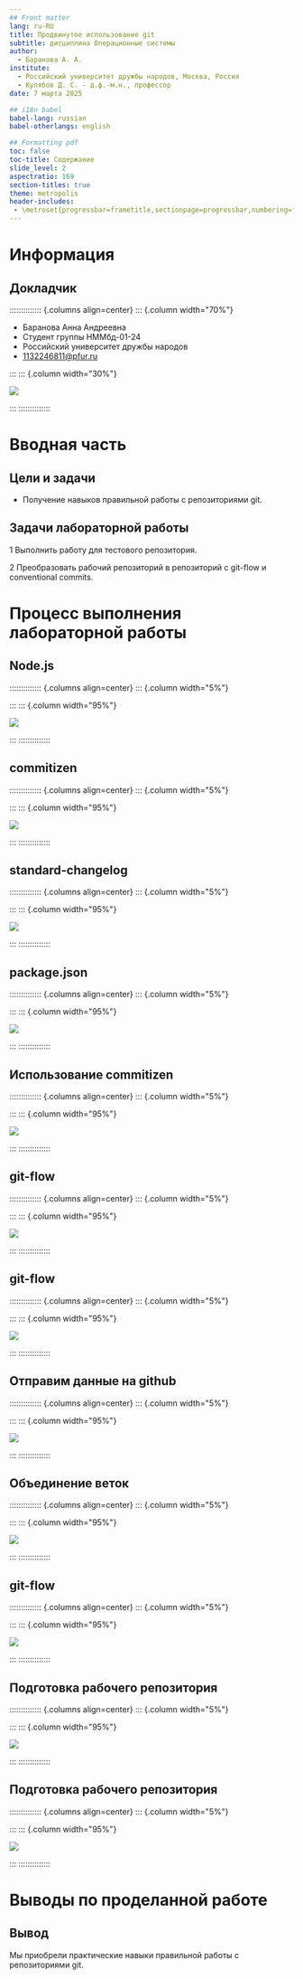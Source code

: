 ```yaml
---
## Front matter
lang: ru-RU
title: Продвинутое использование git
subtitle: дисциплина Операционные системы
author:
  - Баранова А. А.
institute:
  - Российский университет дружбы народов, Москва, Россия
  - Кулябов Д. С. - д.ф.-м.н., профессор
date: 7 марта 2025

## i18n babel
babel-lang: russian
babel-otherlangs: english

## Formatting pdf
toc: false
toc-title: Содержание
slide_level: 2
aspectratio: 169
section-titles: true
theme: metropolis
header-includes:
 - \metroset{progressbar=frametitle,sectionpage=progressbar,numbering=fraction}
---
```


# Информация

## Докладчик

:::::::::::::: {.columns align=center}
::: {.column width="70%"}

  * Баранова Анна Андреевна
  * Студент группы НММбд-01-24
  * Российский университет дружбы народов
  * 1132246811@pfur.ru

:::
::: {.column width="30%"}

![](./image/mee.jpg)

:::
::::::::::::::

# Вводная часть

## Цели и задачи

- Получение навыков правильной работы с репозиториями git.

## Задачи лабораторной работы

1 Выполнить работу для тестового репозитория.

2 Преобразовать рабочий репозиторий в репозиторий с git-flow и conventional commits.

# Процесс выполнения лабораторной работы

## Node.js

:::::::::::::: {.columns align=center}
::: {.column width="5%"}


:::
::: {.column width="95%"}

![](./image/01.png)

:::
::::::::::::::

## commitizen

:::::::::::::: {.columns align=center}
::: {.column width="5%"}


:::
::: {.column width="95%"}

![](./image/02.png)

:::
::::::::::::::

## standard-changelog

:::::::::::::: {.columns align=center}
::: {.column width="5%"}


:::
::: {.column width="95%"}

![](./image/03.png)

:::
::::::::::::::

## package.json

:::::::::::::: {.columns align=center}
::: {.column width="5%"}


:::
::: {.column width="95%"}

![](./image/04.png)

:::
::::::::::::::

## Использование commitizen

:::::::::::::: {.columns align=center}
::: {.column width="5%"}


:::
::: {.column width="95%"}

![](./image/05.png)

:::
::::::::::::::

## git-flow

:::::::::::::: {.columns align=center}
::: {.column width="5%"}


:::
::: {.column width="95%"}

![](./image/06.png)

:::
::::::::::::::

## git-flow

:::::::::::::: {.columns align=center}
::: {.column width="5%"}


:::
::: {.column width="95%"}

![](./image/07.png)

:::
::::::::::::::

## Отправим данные на github

:::::::::::::: {.columns align=center}
::: {.column width="5%"}


:::
::: {.column width="95%"}

![](./image/08.png)

:::
::::::::::::::

## Объединение веток

:::::::::::::: {.columns align=center}
::: {.column width="5%"}


:::
::: {.column width="95%"}

![](./image/09.png)

:::
::::::::::::::

## git-flow

:::::::::::::: {.columns align=center}
::: {.column width="5%"}


:::
::: {.column width="95%"}

![](./image/10.png)

:::
::::::::::::::

## Подготовка рабочего репозитория

:::::::::::::: {.columns align=center}
::: {.column width="5%"}


:::
::: {.column width="95%"}

![](./image/11.png)

:::
::::::::::::::

## Подготовка рабочего репозитория

:::::::::::::: {.columns align=center}
::: {.column width="5%"}


:::
::: {.column width="95%"}

![](./image/12.png)

:::
::::::::::::::

# Выводы по проделанной работе

## Вывод

Мы приобрели практические навыки правильной работы с репозиториями git.
